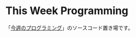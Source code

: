 # This Week Programming

「[今週のプログラミング](https://www.youtube.com/channel/UC452hry4DI_pDn_CVT9ZKhQ)」のソースコード置き場です。
